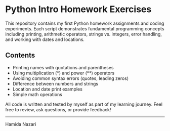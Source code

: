 # Python Intro Homework Exercises

This repository contains my first Python homework assignments and coding experiments.
Each script demonstrates fundamental programming concepts including printing, arithmetic operators, strings vs. integers, error handling, and working with dates and locations.

## Contents
- Printing names with quotations and parentheses
- Using multiplication (*) and power (**) operators
- Avoiding common syntax errors (quotes, leading zeros)
- Difference between numbers and strings
- Location and date print examples
- Simple math operations

All code is written and tested by myself as part of my learning journey.
Feel free to review, ask questions, or provide feedback!

---

Hamida Nazari
